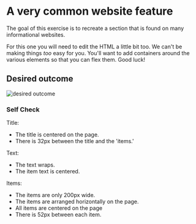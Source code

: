 # A very common website feature

The goal of this exercise is to recreate a section that is found on many informational websites.

For this one you will need to edit the HTML a little bit too. We can't be making things _too_ easy for you. You'll want to add containers around the various elements so that you can flex them. Good luck!

## Desired outcome

![desired outcome](./desired-outcome.png)

### Self Check

Title:
- The title is centered on the page.
- There is 32px between the title and the 'items.'

Text:
- The text wraps.
- The item text is centered.

Items:
- The items are only 200px wide.
- The items are arranged horizontally on the page.
- All items are centered on the page 
- There is 52px between each item.